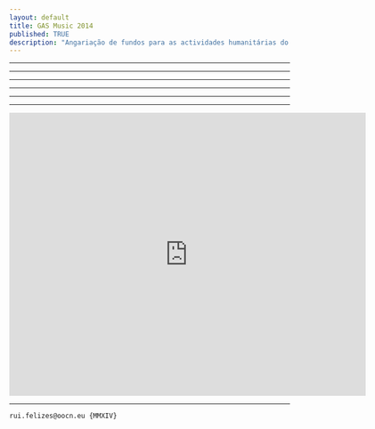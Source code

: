 ```yaml
---
layout: default
title: GAS Music 2014
published: TRUE
description: "Angariação de fundos para as actividades humanitárias do GAS Porto"
---
```

<!--2014-11-6-gas-music-2014.md-->
<hr>
<hr>
<hr>
<hr>
<hr>
<hr>
<iframe src="https://docs.google.com/a/oocn.eu/presentation/d/1WVYtxKtwbsfPMEligl_rz5UNYLxPi29DJ_ib-CCBZ3c/embed?start=true&loop=true&delayms=5000" frameborder="0" width="640" height="509" allowfullscreen="true" mozallowfullscreen="true" webkitallowfullscreen="true"></iframe>
<hr>







































































```
rui.felizes@oocn.eu {MMXIV}
```

